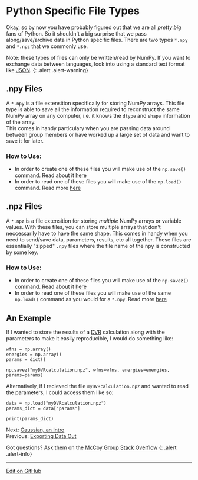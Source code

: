 # Python Specific File Types

Okay, so by now you have probably figured out that we are all _pretty big_ fans of Python. So it shouldn't a big surprise that we pass along/save/archive data in Python specific files. 
There are two types `*.npy` and `*.npz` that we commonly use. 

Note: these types of files can only be written/read by NumPy. If you want to exchange data between languages, look into using a standard text format like [JSON](https://docs.python.org/3/library/json.html).
{: .alert .alert-warning}

## .npy Files 

A `*.npy` is a file extensition specifically for storing NumPy arrays. 
This file type is able to save all the information required to reconstruct the same NumPy array on any computer, i.e. it knows the `dtype` and `shape` information of the array.  
This comes in handy particulary when you are passing data around between group members or have worked up a large set of data and want to save it for later.

### How to Use: 

* In order to create one of these files you will make use of the `np.save()` command. Read about it [here](https://numpy.org/doc/stable/reference/generated/numpy.save.html)
* In order to read one of these files you will make use of the `np.load()` command. Read more [here](https://numpy.org/doc/stable/reference/generated/numpy.load.html)


## .npz Files

A `*.npz` is a file extensition for storing _multiple_ NumPy arrays or variable values. 
With these files, you can store multiple arrays that don't neccessarily have to have the same shape. This comes in handy when you need to send/save data, parameters, results, etc all together. 
These files are essentially "zipped" `.npy` files where the file name of the npy is constructed by some key. 

### How to Use:

* In order to create one of these files you will make use of the `np.savez()` command. Read about it [here](https://numpy.org/doc/stable/reference/generated/numpy.savez.html)
* In order to read one of these files you will make use of the same `np.load()` command as you would for a `*.npy`. Read more [here](https://numpy.org/doc/stable/reference/generated/numpy.load.html)


## An Example
If I wanted to store the results of a [DVR](https://mccoygroup.github.io/References/References/Basis%20Set%20Methods/BasicDVR.html) calculation along with the parameters to make it easily reproducible, I would do something like: 
```
wfns = np.array()
energies = np.array()
params = dict() 

np.savez("myDVRcalculation.npz", wfns=wfns, energies=energies, params=params)
```

Alternatively, if I recieved the file `myDVRcalculation.npz` and wanted to read the parameters, I could access them like so:
```
data = np.load("myDVRcalculation.npz")
params_dict = data["params"]

print(params_dict)
```

<span class="text-muted">Next:</span>
 [Gaussian, an Intro](GaussianIntro.md)<br/>
<span class="text-muted">Previous:</span>
 [Exporting Data Out](GaussianIntro.md)
 

Got questions? Ask them on the [McCoy Group Stack Overflow](https://stackoverflow.com/c/mccoygroup/questions/ask)
{: .alert .alert-info}

---
[Edit on GitHub <i class="fab fa-github" aria-hidden="true"></i>](https://github.com/McCoyGroup/References/edit/gh-pages/McCoy%20Group%20Code%20Academy/DataIO/NumpyFiles.md)

